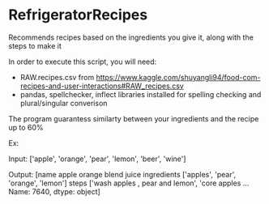 # RefrigeratorRecipes
Recommends recipes based on the ingredients you give it, along with the steps to make it


In order to execute this script, you will need:
- RAW.recipes.csv from https://www.kaggle.com/shuyangli94/food-com-recipes-and-user-interactions#RAW_recipes.csv
- pandas, spellchecker, inflect libraries installed for spelling checking and plural/singular converison


The program guarantess similarty between your ingredients and the recipe up to 60%

Ex:

Input:
['apple', 'orange', 'pear', 'lemon', 'beer', 'wine']

Output:
[name                                    apple orange blend juice
ingredients                ['apples', 'pear', 'orange', 'lemon']
steps          ['wash apples , pear and lemon', 'core apples ...
Name: 7640, dtype: object]
